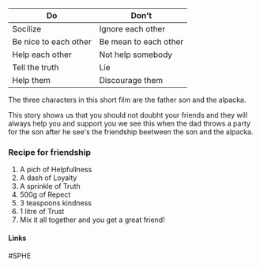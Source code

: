 
| Do                    | Don't                 |
| --------------------- | --------------------- |
| Socilize              | Ignore each other     |
| Be nice to each other | Be mean to each other |
| Help each other       | Not help somebody     |
| Tell the truth        | Lie                   |
| Help them             | Discourage them       |

The three characters in this short film are the father son and the alpacka.

This story shows us that you should not doubht your friends and they will always help you and support you we see this when the dad throws a party for the son after he see's the friendship beetween the son and the alpacka.

### Recipe for friendship

1. A pich of Helpfullness
2. A dash of Loyalty
3. A sprinkle of Truth
4. 500g of Repect
5. 3 teaspoons kindness
6. 1 litre of Trust
7. Mix it all together and you get a great friend!

#### Links
#SPHE 